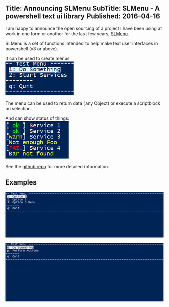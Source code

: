 Title: Announcing SLMenu
SubTitle: SLMenu - A powershell text ui library
Published: 2016-04-16
----
I am happy to announce the open sourcing of a project I have been using at work
in one form or another for the last few years, [SLMenu](https://github.com/SteveLowe/SLMenu).

SLMenu is a set of functions intended to help make text user interfaces in powershell (v3 or above).

It can be used to create menus:  
![MenuSmall](images/SLMenuSmall.png)

The menu can be used to return data (any Object) or execute a scriptblock on selection.


And can show status of things:  
![StatusSmall](images/SLStatusSmall.png)


See the [github repo](https://github.com/SteveLowe/SLMenu) for more detailed information.


Examples
--------
![Menu](images/SLMenu.png)

![Status](images/SLMenuStatus.gif)
